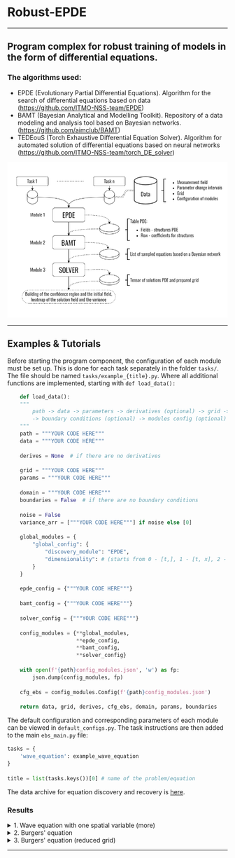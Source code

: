 # Robust-EPDE

---
Program complex for robust training of models in the form of differential equations.
---

### The algorithms used:

- EPDE (Evolutionary Partial Differential Equations). Algorithm for the search of differential equations based on data (https://github.com/ITMO-NSS-team/EPDE)
- BAMT (Bayesian Analytical and Modelling Toolkit). Repository of a data modeling and analysis tool based on Bayesian networks. (https://github.com/aimclub/BAMT)
- TEDEouS (Torch Exhaustive Differential Equation Solver). Algorithm for automated solution of differential equations based on neural networks (https://github.com/ITMO-NSS-team/torch_DE_solver)

![title](docs/EBS_new.png)

---
## Examples & Tutorials

Before starting the program component, the configuration of each module must be set up. This is done for each task separately in the folder `tasks/`. The file should be named `tasks/example_{title}.py`. Where all additional functions are implemented, starting with `def load_data():`
```Python
    def load_data():
    """
        path -> data -> parameters -> derivatives (optional) -> grid -> 
        -> boundary conditions (optional) -> modules config (optional)
    """
    path = """YOUR CODE HERE"""
    data = """YOUR CODE HERE"""

    derives = None  # if there are no derivatives

    grid = """YOUR CODE HERE"""
    params = """YOUR CODE HERE"""
    
    domain = """YOUR CODE HERE"""
    boundaries = False  # if there are no boundary conditions

    noise = False
    variance_arr = ["""YOUR CODE HERE"""] if noise else [0]

    global_modules = {
        "global_config": {
            "discovery_module": "EPDE",
            "dimensionality": # (starts from 0 - [t,], 1 - [t, x], 2 - [t, x, y])
        }
    }

    epde_config = {"""YOUR CODE HERE"""}

    bamt_config = {"""YOUR CODE HERE"""}

    solver_config = {"""YOUR CODE HERE"""}

    config_modules = {**global_modules,
                      **epde_config,
                      **bamt_config,
                      **solver_config}

    with open(f'{path}config_modules.json', 'w') as fp:
        json.dump(config_modules, fp)

    cfg_ebs = config_modules.Config(f'{path}config_modules.json')

    return data, grid, derives, cfg_ebs, domain, params, boundaries
```

The default configuration and corresponding parameters of each module can be viewed in `default_configs.py`. The task instructions are then added to the main `ebs_main.py` file:
```Python
tasks = {
    'wave_equation': example_wave_equation
}

title = list(tasks.keys())[0] # name of the problem/equation
```

The data archive for equation discovery and recovery is [here](https://github.com/6Naci/data-archive-for-equation-discovery-and-recovery).

### Results

<details>
<summary>1. Wave equation with one spatial variable (more) </summary>

```math 
\frac{\partial^{2} u}{\partial t^{2}} - \frac{1}{25} \frac{\partial^{2} u}{\partial x^{2}} = 0,
```
```math 
\\ 100\times100, x \in [0; 1], t \in [0; 1].
```
The output of the `EPDE` module is presented in the form of a table. The fields in the table are the structures of the obtained partial differential equations, where each row contains the coefficients at each structure. 

These data are input to the `BAMT` module to build a Bayesian network based on them. 
The results of the module are: 
* distribution of coefficients at structures (illustrated in the figure below)
![title](docs/examples/wave_equation/distribution.png) 
* list of sampled partial differential equations, which in turn is the input to the `SOLVER` module.

The resulting solution fields of partial differential equations are used to construct a confidence region and an average solution. The results are displayed for comparison with the original data and as heat maps.
![title](docs/examples/wave_equation/figure_all.gif)

![title](docs/examples/wave_equation/heatmap_1.png)
![title](docs/examples/wave_equation/heatmap_2.png)

</details>

<details>
<summary>2. Burgers' equation </summary>
<br>

```math 
\frac{\partial u}{\partial t} +  u \frac{\partial u}{\partial x} = 0,
```
```math 
\\ 256\times256, x \in [-4000; 4000], t \in [0; 4].
```
![title](docs/examples/burgers_equation/distribution.png)

![title](docs/examples/burgers_equation/figure_all.gif)

![title](docs/examples/burgers_equation/heatmap_2.png)
![title](docs/examples/burgers_equation/heatmap_1.png)

</details>

<details>
<summary>3. Burgers' equation (reduced grid) </summary>

```math 
 \frac{\partial u}{\partial t} +  u \frac{\partial u}{\partial x} = 0,
```
```math 
 \\ 100 \times100, x \in [-1000; 0], t \in [0; 1].
```
</details>




---
